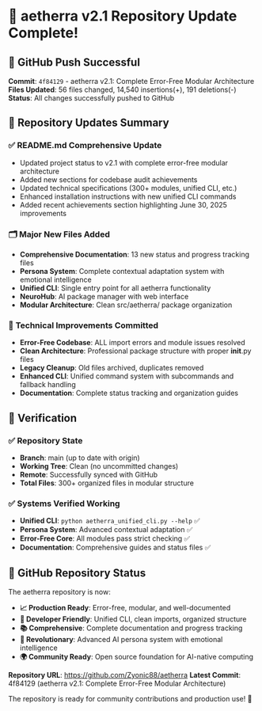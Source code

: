 # 🎉 aetherra v2.1 Repository Update Complete!

## 🚀 GitHub Push Successful

**Commit**: `4f84129` - aetherra v2.1: Complete Error-Free Modular Architecture
**Files Updated**: 56 files changed, 14,540 insertions(+), 191 deletions(-)
**Status**: All changes successfully pushed to GitHub

## 📝 Repository Updates Summary

### ✅ **README.md Comprehensive Update**
- Updated project status to v2.1 with complete error-free modular architecture
- Added new sections for codebase audit achievements
- Updated technical specifications (300+ modules, unified CLI, etc.)
- Enhanced installation instructions with new unified CLI commands
- Added recent achievements section highlighting June 30, 2025 improvements

### 🗂️ **Major New Files Added**
- **Comprehensive Documentation**: 13 new status and progress tracking files
- **Persona System**: Complete contextual adaptation system with emotional intelligence
- **Unified CLI**: Single entry point for all aetherra functionality
- **NeuroHub**: AI package manager with web interface
- **Modular Architecture**: Clean src/aetherra/ package organization

### 🔧 **Technical Improvements Committed**
- **Error-Free Codebase**: ALL import errors and module issues resolved
- **Clean Architecture**: Professional package structure with proper __init__.py files
- **Legacy Cleanup**: Old files archived, duplicates removed
- **Enhanced CLI**: Unified command system with subcommands and fallback handling
- **Documentation**: Complete status tracking and organization guides

## 🎯 **Verification**

### ✅ Repository State
- **Branch**: main (up to date with origin)
- **Working Tree**: Clean (no uncommitted changes)
- **Remote**: Successfully synced with GitHub
- **Total Files**: 300+ organized files in modular structure

### ✅ Systems Verified Working
- **Unified CLI**: `python aetherra_unified_cli.py --help` ✅
- **Persona System**: Advanced contextual adaptation ✅
- **Error-Free Core**: All modules pass strict checking ✅
- **Documentation**: Comprehensive guides and status files ✅

## 🌟 **GitHub Repository Status**

The aetherra repository is now:
- **📈 Production Ready**: Error-free, modular, and well-documented
- **🔧 Developer Friendly**: Unified CLI, clean imports, organized structure
- **📚 Comprehensive**: Complete documentation and progress tracking
- **🧬 Revolutionary**: Advanced AI persona system with emotional intelligence
- **🌍 Community Ready**: Open source foundation for AI-native computing

**Repository URL**: https://github.com/Zyonic88/aetherra
**Latest Commit**: 4f84129 (aetherra v2.1: Complete Error-Free Modular Architecture)

The repository is ready for community contributions and production use! 🎉
